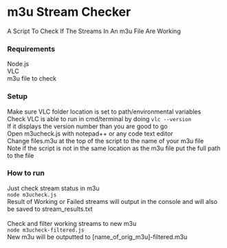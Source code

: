 # m3u Stream Checker
A Script To Check If The Streams In An m3u File Are Working

### Requirements
Node.js <br>
VLC <br>
m3u file to check <br>

### Setup
Make sure VLC folder location is set to path/environmental variables <br>
Check VLC is able to run in cmd/terminal by doing ```vlc --version``` <br>
If it displays the version number than you are good to go <br>
Open m3ucheck.js with notepad++ or any code text editor <br>
Change files.m3u at the top of the script to the name of your m3u file <br>
Note if the script is not in the same location as the m3u file put the full path to the file <br>

### How to run
Just check stream status in m3u <br>
``` node m3ucheck.js ``` <br>
Result of Working or Failed streams will output in the console and will also be saved to stream_results.txt <br>
<br>
Check and filter working streams to new m3u <br>
``` node m3ucheck-filtered.js ``` <br>
New m3u will be outputted to [name_of_orig_m3u]-filtered.m3u

